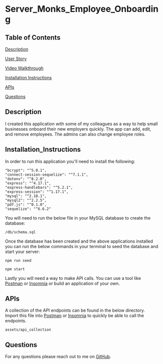 # Server_Monks_Employee_Onboarding


## Table of Contents

[Description](#Description)  

[User Story](#User_Story)  

[Video Walkthrough](#Video_Walkthrough)  

[Installation Instructions](#Installation_Instructions)  

[APIs](#Apis)

[Questions](#Questions)  


## Description

I created this application with some of my colleagues as a way to help small businesses onboard their new employers quickly. The app can add, edit, and remove employees. The admins can also change employee roles.



## Installation_Instructions

In order to run this application you'll need to install the following:

    "bcrypt": "^5.0.1",
    "connect-session-sequelize": "^7.1.1",
    "dotenv": "^8.2.0",
    "express": "^4.17.1",
    "express-handlebars": "^5.2.1",
    "express-session": "^1.17.1",
    "mysql": "^2.18.1",
    "mysql2": "^2.2.5",
    "pdf.js": "^0.1.0",
    "sequelize": "^6.6.2"

You will need to run the below file in your MySQL database to create the database:

    /db/schema.sql

Once the database has been created and the above applications installed you can run the below commands in your terminal to seed the database and start your server:

    npm run seed

    npm start

Lastly you will need a way to make API calls. You can use a tool like [Postman](https://www.postman.com/) or [Insomnia](https://insomnia.rest/products/insomnia) or build an application of your own.
    

## APIs

A collection of the API endpoints can be found in the below directory. Import this file into [Postman](https://www.postman.com/) or [Insomnia](https://insomnia.rest/products/insomnia) to quickly be able to call the endpoints.

    assets/api_collection

## Questions

For any questions please reach out to me on [GitHub](https://github.com/FarisKadir).